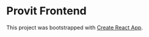 # Provit Frontend




This project was bootstrapped with [Create React App](https://github.com/facebook/create-react-app).
